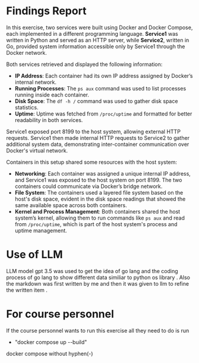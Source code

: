 # Findings Report

In this exercise, two services were built using Docker and Docker Compose, each implemented in a different programming language. **Service1** was written in Python and served as an HTTP server, while **Service2**, written in Go, provided system information accessible only by Service1 through the Docker network.

Both services retrieved and displayed the following information:
- **IP Address**: Each container had its own IP address assigned by Docker’s internal network.
- **Running Processes**: The `ps aux` command was used to list processes running inside each container.
- **Disk Space**: The `df -h /` command was used to gather disk space statistics.
- **Uptime**: Uptime was fetched from `/proc/uptime` and formatted for better readability in both services.

Service1 exposed port 8199 to the host system, allowing external HTTP requests. Service1 then made internal HTTP requests to Service2 to gather additional system data, demonstrating inter-container communication over Docker's virtual network.

Containers in this setup shared some resources with the host system:
- **Networking**: Each container was assigned a unique internal IP address, and Service1 was exposed to the host system on port 8199. The two containers could communicate via Docker’s bridge network.
- **File System**: The containers used a layered file system based on the host's disk space, evident in the disk space readings that showed the same available space across both containers.
- **Kernel and Process Management**: Both containers shared the host system’s kernel, allowing them to run commands like `ps aux` and read from `/proc/uptime`, which is part of the host system's process and uptime management.

# Use of LLM
LLM model gpt 3.5 was used to get the idea of go lang and the coding process of go lang to show different data similiar to python os library . Also the markdown was first written by me and then it was given to llm to refine the written item .


# For course personnel 
If the course personnel wants to run this exercise all they need to do is run 


- "docker compose up --build"  

docker compose without hyphen(-)
